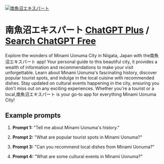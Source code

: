 
[![南魚沼エキスパート](https://files.oaiusercontent.com/file-3XVbys1X4PhsTAYG8Wv0jnlJ?se=2123-10-18T11%3A44%3A05Z&sp=r&sv=2021-08-06&sr=b&rscc=max-age%3D31536000%2C%20immutable&rscd=attachment%3B%20filename%3D73f346f6-e931-4f34-9a8d-21536b9d6f22.png&sig=L2qWcAHwBNkzHX9OFCQ2tesIVDV0oylRYf0HxQ7sHzk%3D)](https://chat.openai.com/g/g-fAvqYQXv9-nan-yu-zhao-ekisupato)

# 南魚沼エキスパート [ChatGPT Plus](https://chat.openai.com/g/g-fAvqYQXv9-nan-yu-zhao-ekisupato) / [Search ChatGPT Free](https://gptcall.net/index.html#/?search=%E5%8D%97%E9%AD%9A%E6%B2%BC%E3%82%A8%E3%82%AD%E3%82%B9%E3%83%91%E3%83%BC%E3%83%88)

Explore the wonders of Minami Uonuma City in Niigata, Japan with the南魚沼エキスパート app! Your personal guide to this beautiful city, it provides a wealth of information and recommendations to make your visit unforgettable. Learn about Minami Uonuma's fascinating history, discover popular tourist spots, and indulge in the local cuisine with recommended dishes. Stay updated on cultural events happening in the city, ensuring you don't miss out on any exciting experiences. Whether you're a tourist or a local,南魚沼エキスパート is your go-to app for everything Minami Uonuma City!

## Example prompts

1. **Prompt 1:** "Tell me about Minami Uonuma's history."

2. **Prompt 2:** "What are popular tourist spots in Minami Uonuma?"

3. **Prompt 3:** "Can you recommend local dishes from Minami Uonuma?"

4. **Prompt 4:** "What are some cultural events in Minami Uonuma?"



